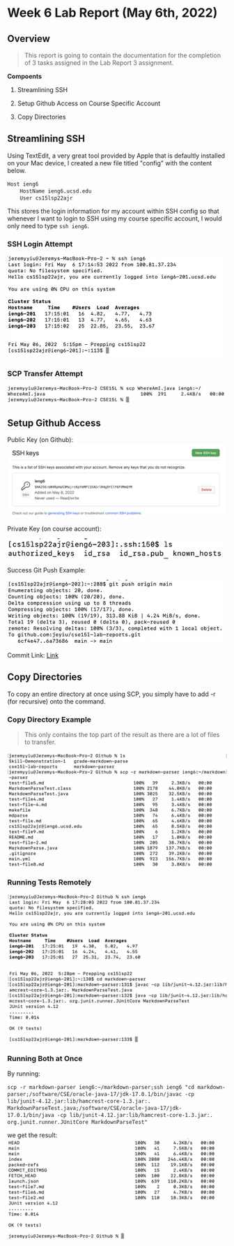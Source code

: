 # Week 6 Lab Report (May 6th, 2022)
## Overview
> This report is going to contain the documentation for the completion of 3 tasks assigned in the Lab Report 3 assignment.  

**Compoents**
1) Streamlining SSH

2) Setup Github Access on Course Specific Account

3) Copy Directories

## Streamlining SSH
Using TextEdit, a very great tool provided by Apple that is defaultly installed on your Mac device, I created a new file titled "config" with the content below. 
```
Host ieng6
    HostName ieng6.ucsd.edu
    User cs15lsp22ajr
```
This stores the login information for my account within SSH config so that whenever I want to login to SSH using my course specific account, I would only need to type `ssh ieng6`. 

### SSH Login Attempt
![Login Attempt](report-3-img-1.png)

### SCP Transfer Attempt
![Transfer Attempt](report-3-img-2.png)

## Setup Github Access

Public Key (on Github): 
![Public Key](report-3-img-6.png)

Private Key (on course account):

![Public Key 2](report-3-img-7.png)

Success Git Push Example: 

![Git Push](report-3-img-8.png)

Commit Link: [Link](https://github.com/jeyiu/cse15l-lab-reports/commit/ab0a8ded83093227233f66934701b8bb31884cd5)


## Copy Directories
To copy an entire directory at once using SCP, you simply have to add -r (for recursive) onto the command. 

### Copy Directory Example
> This only contains the top part of the result as there are a lot of files to transfer. 

![SCP Directory Example](report-3-img-3.png)

### Running Tests Remotely
![Remote Testing](report-3-img-4.png)

### Running Both at Once
By running: 
```
scp -r markdown-parser ieng6:~/markdown-parser;ssh ieng6 "cd markdown-parser;/software/CSE/oracle-java-17/jdk-17.0.1/bin/javac -cp lib/junit-4.12.jar:lib/hamcrest-core-1.3.jar:. MarkdownParseTest.java;/software/CSE/oracle-java-17/jdk-17.0.1/bin/java -cp lib/junit-4.12.jar:lib/hamcrest-core-1.3.jar:. org.junit.runner.JUnitCore MarkdownParseTest"
```
we get the result: 
![Both](report-3-img-5.png)